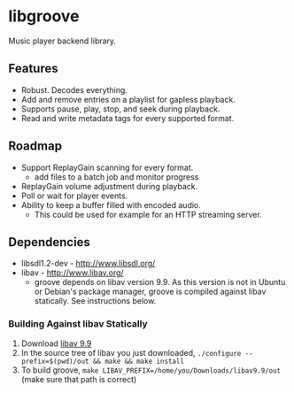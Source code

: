 # libgroove

Music player backend library.

## Features

 * Robust. Decodes everything.
 * Add and remove entries on a playlist for gapless playback.
 * Supports pause, play, stop, and seek during playback.
 * Read and write metadata tags for every supported format.

## Roadmap

 * Support ReplayGain scanning for every format.
   - add files to a batch job and monitor progress
 * ReplayGain volume adjustment during playback.
 * Poll or wait for player events.
 * Ability to keep a buffer filled with encoded audio.
   - This could be used for example for an HTTP streaming server.

## Dependencies

 * libsdl1.2-dev - http://www.libsdl.org/
 * libav - http://www.libav.org/
   - groove depends on libav version 9.9. As this version is not in Ubuntu or
     Debian's package manager, groove is compiled against libav statically.
     See instructions below.

### Building Against libav Statically

 1. Download [libav 9.9](https://www.libav.org/download.html#release_9)
 2. In the source tree of libav you just downloaded,
    `./configure --prefix=$(pwd)/out && make && make install`
 3. To build groove, `make LIBAV_PREFIX=/home/you/Downloads/libav9.9/out`
    (make sure that path is correct)
